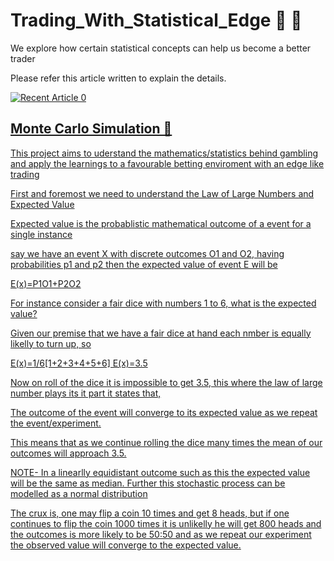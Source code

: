# Trading_With_Statistical_Edge 💸 🤑
We explore how certain statistical concepts can help us become a better trader

Please refer this article written to explain the details.

<a target="_blank" href="https://github-readme-medium-recent-article.vercel.app/medium/@NamanTejaswi_13843/0"><img src="https://github-readme-medium-recent-article.vercel.app/medium/@NamanTejaswi_13843/0" alt="Recent Article 0"> 

## Monte Carlo Simulation 🎲
This project aims to uderstand the mathematics/statistics behind gambling and apply the learnings to a favourable betting enviroment with an edge like trading

First and foremost we need to understand the Law of Large Numbers and Expected Value

Expected value is the probablistic mathematical outcome of a event for a single instance

say we have an event X with discrete outcomes O1 and O2, having probabilities p1 and p2 then the expected value of event E will be

E(x)=P1O1+P2O2

For instance consider a fair dice with numbers 1 to 6, what is the expected value?

Given our premise that we have a fair dice at hand each nmber is equally likelly to turn up, so

E(x)=1/6[1+2+3+4+5+6] E(x)=3.5

Now on roll of the dice it is impossible to get 3.5, this where the law of large number plays its it part it states that,

The outcome of the event will converge to its expected value as we repeat the event/experiment.

This means that as we continue rolling the dice many times the mean of our outcomes will approach 3.5.

NOTE- In a linearlly equidistant outcome such as this the expected value will be the same as median. Further this stochastic process can be modelled as a normal distribution

The crux is, one may flip a coin 10 times and get 8 heads, but if one continues to flip the coin 1000 times it is unlikelly he will get 800 heads and the outcomes is more likely to be 50:50 and as we repeat our experiment the observed value will converge to the expected value.
